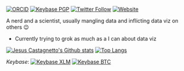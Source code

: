 [![ORCID](https://img.shields.io/badge/ORCID-0000--0002--7188--1605-yellowgreen)](https://orcid.org/0000-0002-7188-1605)
[![Keybase PGP](https://img.shields.io/keybase/pgp/jmcastagnetto)](https://keybase.io/jmcastagnetto)
[![Twitter Follow](https://img.shields.io/twitter/follow/jmcastagnetto?label=&style=social)](https://twitter.com/jmcastagnetto)
[![Website](https://img.shields.io/website?url=https%3A%2F%2Fcastagnetto.site)](https://castagnetto.site)

A nerd and a scientist, usually mangling data and inflicting data viz on others :wink:

- Currently trying to grok as much as a I can about data viz

[![Jesus Castagnetto's Github stats](https://github-readme-stats.vercel.app/api?username=jmcastagnetto&show_icons=true&theme=graywhite&include_all_commits=true&count_private=true)](https://github.com/jmcastagnetto) [![Top Langs](https://github-readme-stats.vercel.app/api/top-langs/?username=jmcastagnetto&hide=html)](https://github.com/jmcastagnetto)

_Keybase_: [![Keybase XLM](https://img.shields.io/keybase/xlm/jmcastagnetto)](https://keybase.io/jmcastagnetto)
[![Keybase BTC](https://img.shields.io/keybase/btc/jmcastagnetto)](https://keybase.io/jmcastagnetto)

